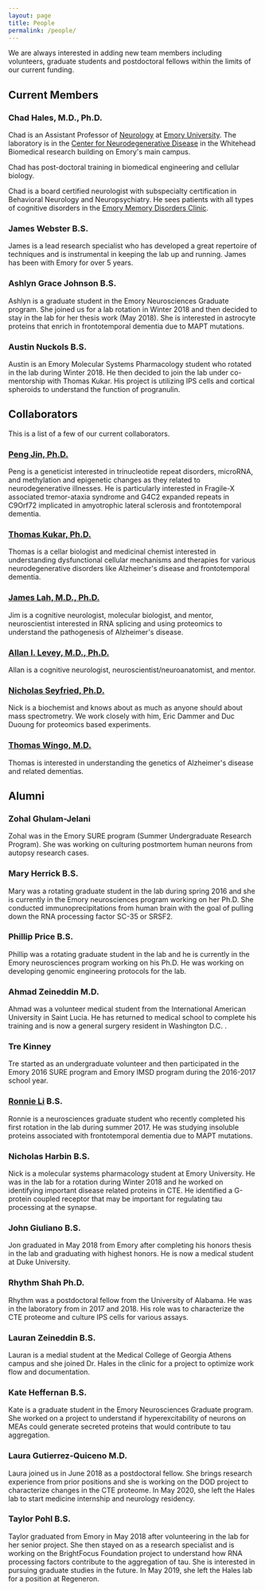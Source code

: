 ```yaml
---
layout: page
title: People
permalink: /people/
---
```


We are always interested in adding new team members including volunteers, graduate students and postdoctoral fellows within the limits of our current funding.

## **Current Members**

### Chad Hales, M.D., Ph.D.

Chad is an Assistant Professor of [Neurology](http://www.neurology.emory.edu/) at [Emory University](http://www.emory.edu/). The laboratory is in the [Center for Neurodegenerative Disease](http://cnd.emory.edu/) in the Whitehead Biomedical research building on Emory's main campus.

Chad has post-doctoral training in biomedical engineering and cellular biology.

Chad is a board certified neurologist with subspecialty certification in Behavioral Neurology and Neuropsychiatry. He sees patients with all types of cognitive disorders in the [Emory Memory Disorders Clinic](http://alzheimers.emory.edu/).

### James Webster B.S.

James is a lead research specialist who has developed a great repertoire of techniques and is instrumental in keeping the lab up and running. James has been with Emory for over 5 years.


### Ashlyn Grace Johnson B.S.

Ashlyn is a graduate student in the Emory Neurosciences Graduate program. She joined us for a lab rotation in Winter 2018 and then decided to stay in the lab for her thesis work (May 2018). She is interested in astrocyte proteins that enrich in frontotemporal dementia due to MAPT mutations.

### Austin Nuckols B.S.

Austin is an Emory Molecular Systems Pharmacology student who rotated in the lab during Winter 2018. He then decided to join the lab under co-mentorship with Thomas Kukar. His project is utilizing IPS cells and cortical spheroids to understand the function of progranulin.  



## **Collaborators**

This is a list of a few of our current collaborators.


### [Peng Jin, Ph.D.](http://genetics.emory.edu/faculty/faculty.php?facultyid=124)

Peng is a geneticist interested in trinucleotide repeat disorders, microRNA, and methylation and epigenetic changes as they related to neurodegenerative illnesses. He is particularly interested in Fragile-X associated tremor-ataxia syndrome and G4C2 expanded repeats in C9Orf72 implicated in amyotrophic lateral sclerosis and frontotemporal dementia.

### [Thomas Kukar, Ph.D.](http://pharmacology.emory.edu/kukar/)

Thomas is a cellar biologist and medicinal chemist interested in understanding dysfunctional cellular mechanisms and therapies for various neurodegenerative disorders like Alzheimer's disease and frontotemporal dementia.

### [James Lah, M.D., Ph.D.](http://neurology.emory.edu/faculty/cognitive/lah_james.html)

Jim is a cognitive neurologist, molecular biologist, and mentor, neuroscientist interested in RNA splicing and using proteomics to understand the pathogenesis of Alzheimer's disease.

### [Allan I. Levey, M.D., Ph.D.](http://neurology.emory.edu/faculty/cognitive/levey_allan.html)

Allan is a cognitive neurologist, neuroscientist/neuroanatomist, and mentor.


### [Nicholas Seyfried, Ph.D.](http://www.biochem.emory.edu/seyfried/)

Nick is a biochemist and knows about as much as anyone should about mass spectrometry. We work closely with him, Eric Dammer and Duc Duoung for proteomics based experiments.

### [Thomas Wingo, M.D.](http://wingolab.org)

Thomas is interested in understanding the genetics of Alzheimer's disease and related dementias.


## **Alumni**

### Zohal Ghulam-Jelani

Zohal was in the Emory SURE program (Summer Undergraduate Research Program). She was working on culturing postmortem human neurons from autopsy research cases.

### Mary Herrick B.S.

Mary was a rotating graduate student in the lab during spring 2016 and she is currently in the Emory neurosciences program working on her Ph.D. She conducted immunoprecipitations from human brain with the goal of pulling down the RNA processing factor SC-35 or SRSF2.

### Phillip Price B.S.

Phillip was a rotating graduate student in the lab and he is currently in the Emory neurosciences program working on his Ph.D. He was working on developing genomic engineering protocols for the lab.

### Ahmad Zeineddin M.D.

Ahmad was a volunteer medical student from the International American University in Saint Lucia. He has returned to medical school to complete his training and is now a general surgery resident in Washington D.C. .

### Tre Kinney

Tre started as an undergraduate volunteer and then participated in the Emory 2016 SURE program and Emory IMSD program during the 2016-2017 school year.

### [Ronnie Li](https://www.ronnieli.com) B.S.

Ronnie is a neurosciences graduate student who recently completed his first rotation in the lab during summer 2017. He was studying insoluble proteins associated with frontotemporal dementia due to MAPT mutations.

### Nicholas Harbin B.S.

Nick is a molecular systems pharmacology student at Emory University.  He was in the lab for a rotation during Winter 2018 and he worked on identifying important disease related proteins in CTE.  He identified a G-protein coupled receptor that may be important for regulating tau processing at the synapse.

### John Giuliano B.S.

Jon graduated in May 2018 from Emory after completing his honors thesis in the lab and graduating with highest honors. He is now a medical student at Duke University.

### Rhythm Shah Ph.D.

Rhythm was a postdoctoral fellow from the University of Alabama. He was in the laboratory from in 2017 and 2018. His role was to characterize the CTE proteome and culture IPS cells for various assays.

### Lauran Zeineddin B.S.

Lauran is a medial student at the Medical College of Georgia Athens campus and she joined Dr. Hales in the clinic for a project to optimize work flow and documentation.

### Kate Heffernan B.S.

Kate is a graduate student in the Emory Neurosciences Graduate program. She worked on a project to understand if hyperexcitability of neurons on MEAs could generate secreted proteins that would contribute to tau aggregation.

### Laura Gutierrez-Quiceno M.D.

Laura joined us in June 2018 as a postdoctoral fellow. She brings research experience from prior positions and she is working on the DOD project to characterize changes in the CTE proteome. In May 2020, she left the Hales lab to start medicine internship and neurology residency.

### Taylor Pohl B.S.

Taylor graduated from Emory in May 2018 after volunteering in the lab for her senior project. She then stayed on as a research specialist and is working on the BrightFocus Foundation project to understand how RNA processing factors contribute to the aggregation of tau. She is interested in pursuing graduate studies in the future. In May 2019, she left the Hales lab for a position at Regeneron.
